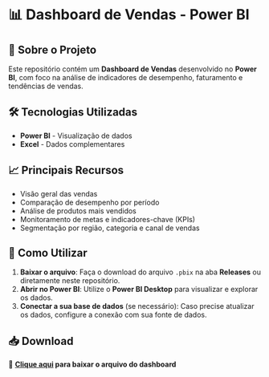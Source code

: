 # 📊 Dashboard de Vendas - Power BI

## 📌 Sobre o Projeto
Este repositório contém um **Dashboard de Vendas** desenvolvido no **Power BI**, com foco na análise de indicadores de desempenho, faturamento e tendências de vendas.

## 🛠️ Tecnologias Utilizadas
- **Power BI** - Visualização de dados
- **Excel** - Dados complementares

## 📈 Principais Recursos
- Visão geral das vendas
- Comparação de desempenho por período
- Análise de produtos mais vendidos
- Monitoramento de metas e indicadores-chave (KPIs)
- Segmentação por região, categoria e canal de vendas

## 🚀 Como Utilizar
1. **Baixar o arquivo**: Faça o download do arquivo `.pbix` na aba **Releases** ou diretamente neste repositório.
2. **Abrir no Power BI**: Utilize o **Power BI Desktop** para visualizar e explorar os dados.
3. **Conectar a sua base de dados** (se necessário): Caso precise atualizar os dados, configure a conexão com sua fonte de dados.

## 📥 Download
🔗 **[Clique aqui](./VendasGlobais.pbix) para baixar o arquivo do dashboard**





